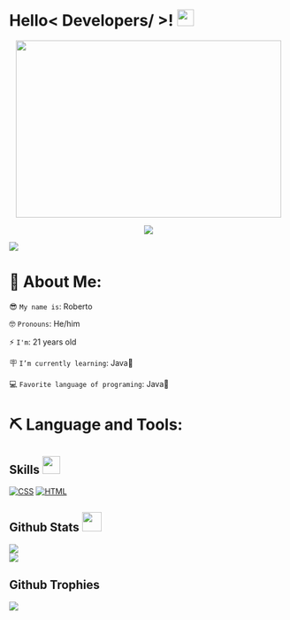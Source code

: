 <h1> Hello< Developers/ >! <img src = "https://raw.githubusercontent.com/MartinHeinz/MartinHeinz/master/wave.gif" width = 30px> </h1>

<div id="header" align="center">
  <img src="https://giphy.com/embed/CXnj3jCwvETngjy11B" width="480" height="320" frameBorder="0" class="giphy-embed" allowFullScreen width = 30px>
 
</div>

 
<p align='center'>
</p>

<div align="center">
  <img src="https://camo.githubusercontent.com/ce0c4d4b1ff3ea1fb626d43de5882a452fafd1d2b9942edb13bbbbd5c34094a1/68747470733a2f2f6b6f6d617265762e636f6d2f67687076632f3f757365726e616d653d73616d6d77797926636f6c6f723d626c756576696f6c6574">
</div>

<p>
  <a href="https://github.com/DenverCoder1/readme-typing-svg"><img src="https://readme-typing-svg.herokuapp.com?&font=IBM+Plex+Sans&color=abcdef&size=20&lines=Welcome+to+my+GitHub+Profile!;I'm+a+System+Engineering;I'm+a+Back-End+Developer;Here+you+can+see+a+little+part+of+my" /></a>
</p>

# 📑 About Me:

😎 `My name is`: Roberto

🤓 `Pronouns`: He/him

⚡ `I'm`: 21 years old

🪧 `I’m currently learning`: Java🍵

💻 `Favorite language of programing`: Java🍵

# ⛏️ Language and Tools:



<h2> Skills <img src = "https://media2.giphy.com/media/QssGEmpkyEOhBCb7e1/giphy.gif?cid=ecf05e47a0n3gi1bfqntqmob8g9aid1oyj2wr3ds3mg700bl&rid=giphy.gif" width = 32px> </h2>

<p>
<a href="https://github.com/search?q=user%3ADenverCoder1+is%3Arepo+language%3Acss"><img alt="CSS" src="https://img.shields.io/badge/CSS%20-%231572B6.svg?logo=css3&logoColor=white"></a>
<a href="https://github.com/search?q=user%3ADenverCoder1+is%3Arepo+language%3Ahtml"><img alt="HTML" src="https://img.shields.io/badge/HTML%20-%23E34F26.svg?logo=html5&logoColor=white"></a>


<h2> Github Stats <img src = "https://i.pinimg.com/originals/65/c4/f4/65c4f452571be1261e9c623f7da488ac.gif" width = 35px> </h2>

![](https://github-readme-streak-stats.herokuapp.com/?user=Aneal07&theme=dark&hide_border=false)<br/>
![](https://github-readme-stats.vercel.app/api/top-langs/?username=Aneal07&theme=dark&hide_border=false&include_all_commits=false&count_private=false&layout=compact)

 <h2> Github Trophies </h2>
 
![](https://github-profile-trophy.vercel.app/?username=Aneal07&theme=onedark&no-frame=true&no-bg=false&margin-w=4)
